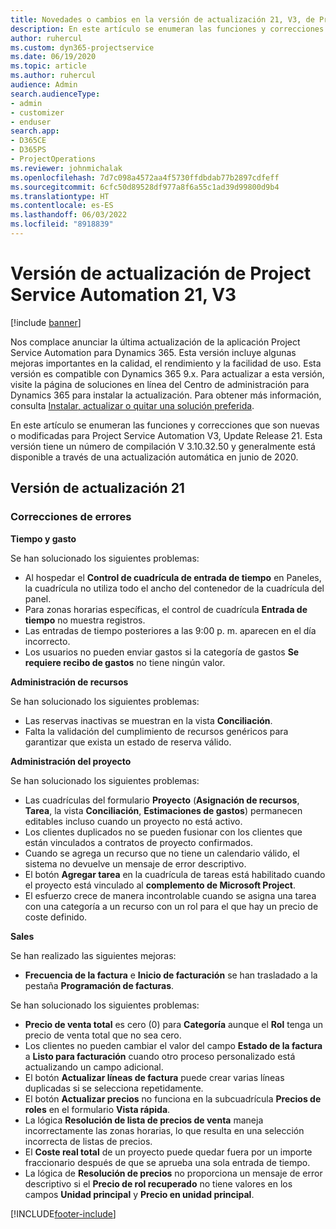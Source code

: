 ```yaml
---
title: Novedades o cambios en la versión de actualización 21, V3, de Project Service Automation
description: En este artículo se enumeran las funciones y correcciones disponibles en Project Service Automation Update Release 21, V3.
author: ruhercul
ms.custom: dyn365-projectservice
ms.date: 06/19/2020
ms.topic: article
ms.author: ruhercul
audience: Admin
search.audienceType:
- admin
- customizer
- enduser
search.app:
- D365CE
- D365PS
- ProjectOperations
ms.reviewer: johnmichalak
ms.openlocfilehash: 7d7c098a4572aa4f5730ffdbdab77b2897cdfeff
ms.sourcegitcommit: 6cfc50d89528df977a8f6a55c1ad39d99800d9b4
ms.translationtype: HT
ms.contentlocale: es-ES
ms.lasthandoff: 06/03/2022
ms.locfileid: "8918839"
---
```

# <a name="project-service-automation-update-release-21-v3"></a>Versión de actualización de Project Service Automation 21, V3

[!include [banner](../includes/psa-now-project-operations.md)]

Nos complace anunciar la última actualización de la aplicación Project Service Automation para Dynamics 365. Esta versión incluye algunas mejoras importantes en la calidad, el rendimiento y la facilidad de uso. Esta versión es compatible con Dynamics 365 9.x. Para actualizar a esta versión, visite la página de soluciones en línea del Centro de administración para Dynamics 365 para instalar la actualización. Para obtener más información, consulta [Instalar, actualizar o quitar una solución preferida](/power-platform/admin/install-remove-preferred-solution).

En este artículo se enumeran las funciones y correcciones que son nuevas o modificadas para Project Service Automation V3, Update Release 21. Esta versión tiene un número de compilación V 3.10.32.50 y generalmente está disponible a través de una actualización automática en junio de 2020.

## <a name="update-release-21"></a>Versión de actualización 21

### <a name="bug-fixes"></a>Correcciones de errores

**Tiempo y gasto**

Se han solucionado los siguientes problemas:

- Al hospedar el **Control de cuadrícula de entrada de tiempo** en Paneles, la cuadrícula no utiliza todo el ancho del contenedor de la cuadrícula del panel.
- Para zonas horarias específicas, el control de cuadrícula **Entrada de tiempo** no muestra registros.
- Las entradas de tiempo posteriores a las 9:00 p. m. aparecen en el día incorrecto.
- Los usuarios no pueden enviar gastos si la categoría de gastos **Se requiere recibo de gastos** no tiene ningún valor.

**Administración de recursos**

Se han solucionado los siguientes problemas:

- Las reservas inactivas se muestran en la vista **Conciliación**.
- Falta la validación del cumplimiento de recursos genéricos para garantizar que exista un estado de reserva válido.

**Administración del proyecto**

Se han solucionado los siguientes problemas:

- Las cuadrículas del formulario **Proyecto** (**Asignación de recursos**, **Tarea**, la vista **Conciliación**, **Estimaciones de gastos**) permanecen editables incluso cuando un proyecto no está activo.
- Los clientes duplicados no se pueden fusionar con los clientes que están vinculados a contratos de proyecto confirmados.
- Cuando se agrega un recurso que no tiene un calendario válido, el sistema no devuelve un mensaje de error descriptivo.
- El botón **Agregar tarea** en la cuadrícula de tareas está habilitado cuando el proyecto está vinculado al **complemento de Microsoft Project**.
- El esfuerzo crece de manera incontrolable cuando se asigna una tarea con una categoría a un recurso con un rol para el que hay un precio de coste definido.

**Sales**

Se han realizado las siguientes mejoras:

- **Frecuencia de la factura** e **Inicio de facturación** se han trasladado a la pestaña **Programación de facturas**.

Se han solucionado los siguientes problemas:

- **Precio de venta total** es cero (0) para **Categoría** aunque el **Rol** tenga un precio de venta total que no sea cero.
- Los clientes no pueden cambiar el valor del campo **Estado de la factura** a **Listo para facturación** cuando otro proceso personalizado está actualizando un campo adicional.
- El botón **Actualizar líneas de factura** puede crear varias líneas duplicadas si se selecciona repetidamente.
- El botón **Actualizar precios** no funciona en la subcuadrícula **Precios de roles** en el formulario **Vista rápida**.
- La lógica **Resolución de lista de precios de venta** maneja incorrectamente las zonas horarias, lo que resulta en una selección incorrecta de listas de precios.
- El **Coste real total** de un proyecto puede quedar fuera por un importe fraccionario después de que se aprueba una sola entrada de tiempo.
- La lógica de **Resolución de precios** no proporciona un mensaje de error descriptivo si el **Precio de rol recuperado** no tiene valores en los campos **Unidad principal** y **Precio en unidad principal**.


[!INCLUDE[footer-include](../includes/footer-banner.md)]
